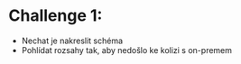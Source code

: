 # Challenge 1: 

* Nechat je nakreslit schéma
* Pohlídat rozsahy tak, aby nedošlo ke kolizi s on-premem
